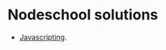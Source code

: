 # Nodeschool solutions

+ [Javascripting](https://github.com/RubenMtz/NodeSchool-Solutions/tree/master/javascripting).

